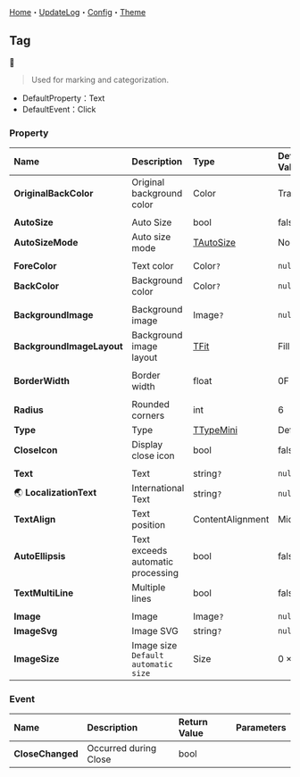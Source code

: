 ﻿[Home](../Home.md)・[UpdateLog](../UpdateLog.md)・[Config](../Config.md)・[Theme](../Theme.md)

## Tag
👚

> Used for marking and categorization.

- DefaultProperty：Text
- DefaultEvent：Click

### Property

Name | Description | Type | Default Value |
:--|:--|:--|:--|
**OriginalBackColor** | Original background color | Color | Transparent |
||||
**AutoSize** | Auto Size | bool | false |
**AutoSizeMode** | Auto size mode | [TAutoSize](Enum.md#tautosize) | None |
||||
**ForeColor** | Text color | Color`?` | `null` |
**BackColor** | Background color | Color`?` | `null` |
||||
**BackgroundImage** | Background image | Image`?` | `null` |
**BackgroundImageLayout** | Background image layout | [TFit](Enum.md#tfit) | Fill |
||||
**BorderWidth** | Border width | float | 0F |
||||
**Radius** | Rounded corners | int | 6 |
**Type** | Type | [TTypeMini](Enum.md#ttypemini) | Default |
**CloseIcon** | Display close icon | bool | false |
||||
**Text** | Text | string`?` | `null` |
🌏 **LocalizationText** | International Text | string`?` | `null` |
**TextAlign** | Text position | ContentAlignment | MiddleCenter |
**AutoEllipsis** | Text exceeds automatic processing | bool | false |
**TextMultiLine** | Multiple lines | bool | false |
||||
**Image** | Image | Image`?` | `null` |
**ImageSvg** | Image SVG | string`?` | `null` |
**ImageSize** | Image size `Default automatic size` | Size | 0 × 0 |

### Event

Name | Description | Return Value | Parameters |
:--|:--|:--|:--|
**CloseChanged** | Occurred during Close | bool ||